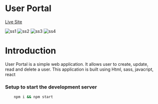 # User Portal

[Live Site](https://userinventory.netlify.app/ "User Portal")

![ss1](https://github.com/swastiksonkusare/User-Portal/assets/59872341/0ecd7eac-4556-4297-8729-a303839c788c)
![ss2](https://github.com/swastiksonkusare/User-Portal/assets/59872341/0588d972-c002-445d-933a-03205ee96832)
![ss3](https://github.com/swastiksonkusare/User-Portal/assets/59872341/cb275bff-e1f5-410c-ab02-9cc63ccf1de0)
![ss4](https://github.com/swastiksonkusare/User-Portal/assets/59872341/4314db8e-1412-40ff-9a56-860e107097d3)

# Introduction

User Portal is a simple web application. It allows user to create, update, read and delete a user.
This application is built using Html, sass, javacript, react

### Setup to start the development server

```bash
    npm i && npm start
```
